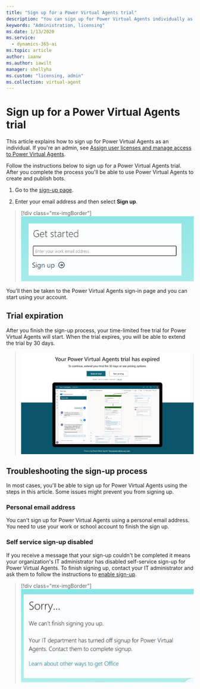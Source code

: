 ```yaml
---
title: "Sign up for a Power Virtual Agents trial"
description: "You can sign up for Power Virtual Agents individually as a trial if you're not an admin of an organization."
keywords: "Administration, licensing"
ms.date: 1/13/2020
ms.service:
  - dynamics-365-ai
ms.topic: article
author: iaanw
ms.author: iawilt
manager: shellyha
ms.custom: "licensing, admin"
ms.collection: virtual-agent
---
```




# Sign up for a Power Virtual Agents trial 

This article explains how to sign up for Power Virtual Agents as an individual. If you're an admin, see [Assign user licenses and manage access to Power Virtual Agents](requirements-licensing.md).

Follow the instructions below to sign up for a Power Virtual Agents trial. After you complete the process you'll be able to use Power Virtual Agents to create and publish bots. 

1. Go to the [sign-up page](https://go.microsoft.com/fwlink/?LinkId=2107702).

2. Enter your email address and then select **Sign up**.

> [!div class="mx-imgBorder"]
> ![sign up portal get started](media/sign-up-get-started.jpg)

You'll then be taken to the Power Virtual Agents sign-in page and you can start using your account.


## Trial expiration
After you finish the sign-up process, your time-limited free trial for Power Virtual Agents will start. When the trial expires, you will be able to extend the trial by 30 days. 

> ![License invalid page. Extend trial](media/extend_trial_screen.jpg)

## Troubleshooting the sign-up process
In most cases, you'll be able to sign up for Power Virtual Agents using the steps in this article. Some issues might prevent you from signing up. 

### Personal email address 
You can't sign up for Power Virtual Agents using a personal email address. You need to use your work or school account to finish the sign up.

### Self service sign-up disabled
If you receive a message that your sign-up couldn't be completed it means your organization's IT administrator has disabled self-service sign-up for Power Virtual Agents. To finish signing up, contact your IT administrator and ask them to follow the instructions to [enable sign-up](requirements-licensing.md#trial-plans).

> [!div class="mx-imgBorder"]
> ![Viral sign up disabled with message saying Sorry we can't finish signing you up](media/licensing-sign-up-disabled.jpg)
